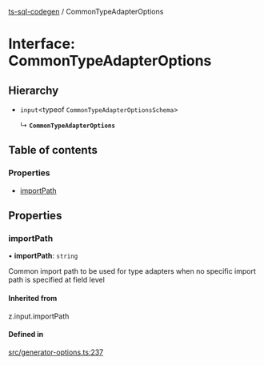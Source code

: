 [ts-sql-codegen](../README.md) / CommonTypeAdapterOptions

# Interface: CommonTypeAdapterOptions

## Hierarchy

- `input`\<typeof `CommonTypeAdapterOptionsSchema`\>

  ↳ **`CommonTypeAdapterOptions`**

## Table of contents

### Properties

- [importPath](CommonTypeAdapterOptions.md#importpath)

## Properties

### importPath

• **importPath**: `string`

Common import path to be used for type adapters
when no specific import path is specified at field level

#### Inherited from

z.input.importPath

#### Defined in

[src/generator-options.ts:237](https://github.com/lorefnon/ts-sql-codegen/blob/7fbf2a8eefc564235a09365113d5ea88b70cfc39/src/generator-options.ts#L237)
